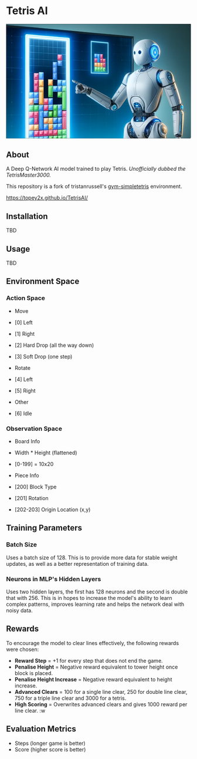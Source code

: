 # Tetris AI

![AI plays tetris](images/ai_tetris.png)

## About

A Deep Q-Network AI model trained to play Tetris. *Unofficially dubbed the TetrisMaster3000.*

This repository is a fork of tristanrussell's [gym-simpletetris](https://github.com/tristanrussell/gym-simpletetris) environment.

https://topey2x.github.io/TetrisAI/

## Installation
TBD

## Usage
TBD

## Environment Space

### Action Space

- Move
 - [0] Left
 - [1] Right
 - [2] Hard Drop (all the way down)
 - [3] Soft Drop (one step)

- Rotate
 - [4] Left
 - [5] Right

- Other
 - [6] Idle

### Observation Space

- Board Info
 - Width * Height (flattened)
  - [0-199] = 10x20

- Piece Info
 - [200] Block Type
 - [201] Rotation
 - [202-203] Origin Location (x,y)

## Training Parameters 

### Batch Size

Uses a batch size of 128. This is to provide more data for stable weight updates, as well as a better representation of training data.

### Neurons in MLP's Hidden Layers

Uses two hidden layers, the first has 128 neurons and the second is double that with 256. This is in hopes to increase the model's ability to learn complex patterns, improves learning rate and helps the network deal with noisy data.

## Rewards

To encourage the model to clear lines effectively, the following rewards were chosen:

- **Reward Step** = +1 for every step that does not end the game.
- **Penalise Height** = Negative reward equivalent to tower height once block is placed.
- **Penalise Height Increase** = Negative reward equivalent to height increase.
- **Advanced Clears** = 100 for a single line clear, 250 for double line clear, 750 for a triple line clear and 3000 for a tetris.
- **High Scoring** = Overwrites advanced clears and gives 1000 reward per line clear.
:w

## Evaluation Metrics

- Steps (longer game is better)
- Score (higher score is better)
